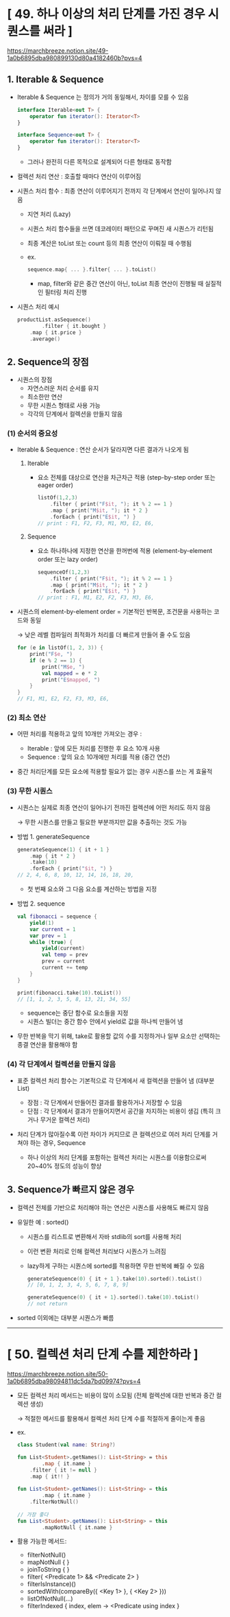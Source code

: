 # [ 49. 하나 이상의 처리 단계를 가진 경우 시퀀스를 써라 ]
https://marchbreeze.notion.site/49-1a0b6895dba980899130d80a4182460b?pvs=4


## 1. Iterable & Sequence

- Iterable & Sequence 는 정의가 거의 동일해서, 차이를 모를 수 있음

    ```kotlin
    interface Iterable<out T> {
    	operator fun iterator(): Iterator<T>
    }
    
    interface Sequence<out T> {
    	operator fun iterator(): Iterator<T>
    }
    ```

    - 그러나 완전히 다른 목적으로 설계되어 다른 형태로 동작함

- 컬렉션 처리 연산 : 호출할 때마다 연산이 이루어짐
- 시퀀스 처리 함수 : 최종 연산이 이루어지기 전까지 각 단계에서 연산이 일어나지 않음
    - 지연 처리 (Lazy)
    - 시퀀스 처리 함수들을 쓰면 데코레이터 패턴으로 꾸며진 새 시퀀스가 리턴됨
    - 최종 계산은 toList 또는 count 등의 최종 연산이 이뤄질 때 수행됨
    - ex.

        ```kotlin
        sequence.map{ ... }.filter{ ... }.toList()
        ```

        - map, filter와 같은 중간 연산이 아닌, toList 최종 연산이 진행될 때 실질적인 필터링 처리 진행

- 시퀀스 처리 예시

    ```kotlin
    productList.asSequence()
    		.filter { it.bought }
        .map { it.price }
        .average()
    ```


## 2. Sequence의 장점

- 시퀀스의 장점
    - 자연스러운 처리 순서를 유지
    - 최소한만 연산
    - 무한 시퀀스 형태로 사용 가능
    - 각각의 단계에서 컬렉션을 만들지 않음

### (1) 순서의 중요성

- Iterable & Sequence : 연산 순서가 달라지면 다른 결과가 나오게 됨
    1. Iterable
        - 요소 전체를 대상으로 연산을 차근차근 적용 (step-by-step order 또는 eager order)

            ```kotlin
            listOf(1,2,3)
            	.filter { print("F$it, "); it % 2 == 1 }
                .map { print("M$it, "); it * 2 }
                .forEach { print("E$it, ") }
            // print : F1, F2, F3, M1, M3, E2, E6,
            ```

    2. Sequence
        - 요소 하나하나에 지정한 연산을 한꺼번에 적용 (element-by-element order 또는 lazy order)

            ```kotlin
            sequenceOf(1,2,3)
            	.filter { print("F$it, "); it % 2 == 1 }
                .map { print("M$it, "); it * 2 }
                .forEach { print("E$it, ") }
            // print : F1, M1, E2, F2, F3, M3, E6,
            ```


- 시퀀스의 element-by-element order = 기본적인 반복문, 조건문을 사용하는 코드와 동일

  → 낮은 레벨 컴파일러 최적화가 처리를 더 빠르게 만들어 줄 수도 있음

    ```kotlin
    for (e in listOf(1, 2, 3)) {
        print("F$e, ")
        if (e % 2 == 1) {
            print("M$e, ")
            val mapped = e * 2
            print("E$mapped, ")
        }
    }
    // F1, M1, E2, F2, F3, M3, E6,
    ```


### (2) 최소 연산

- 어떤 처리를 적용하고 앞의 10개만 가져오는 경우 :
    - Iterable : 앞에 모든 처리를 진행한 후 요소 10개 사용
    - Sequence : 앞의 요소 10개에만 처리를 적용 (중간 연산)

- 중간 처리단계를 모든 요소에 적용할 필요가 없는 경우 시퀀스를 쓰는 게 효율적

### (3) 무한 시퀀스

- 시퀀스는 실제로 최종 연산이 일어나기 전까진 컬렉션에 어떤 처리도 하지 않음

  → 무한 시퀀스를 만들고 필요한 부분까지만 값을 추출하는 것도 가능


- 방법 1. generateSequence

    ```kotlin
    generateSequence(1) { it + 1 }
        .map { it * 2 }
        .take(10)
        .forEach { print("$it, ") }
    // 2, 4, 6, 8, 10, 12, 14, 16, 18, 20, 
    ```

    - 첫 번째 요소와 그 다음 요소를 계산하는 방법을 지정

- 방법 2. sequence

    ```kotlin
    val fibonacci = sequence {
        yield(1)
        var current = 1
        var prev = 1
        while (true) {
            yield(current)
            val temp = prev
            prev = current
            current += temp
        }
    }
    
    print(fibonacci.take(10).toList())
    // [1, 1, 2, 3, 5, 8, 13, 21, 34, 55]
    ```

    - sequence는 중단 함수로 요소들을 지정
    - 시퀀스 빌더는 중간 함수 안에서 yield로 값을 하나씩 만들어 냄

- 무한 반복을 막기 위해, take로 활용할 값의 수를 지정하거나 일부 요소만 선택하는 종결 연산을 활용해야 함

### (4) 각 단계에서 컬렉션을 만들지 않음

- 표준 컬렉션 처리 함수는 기본적으로 각 단계에서 새 컬렉션을 만들어 냄 (대부분 List)
    - 장점 : 각 단계에서 만들어진 결과를 활용하거나 저장할 수 있음
    - 단점 : 각 단계에서 결과가 만들어지면서 공간을 차지하는 비용이 생김 (특히 크거나 무거운 컬렉션 처리)

- 처리 단계가 많아질수록 이런 차이가 커지므로 큰 컬렉션으로 여러 처리 단계를 거쳐야 하는 경우, Sequence
    - 하나 이상의 처리 단계를 포함하는 컬렉션 처리는 시퀀스를 이용함으로써 20~40% 정도의 성능이 향상

## 3. Sequence가 빠르지 않은 경우

- 컬렉션 전체를 기반으로 처리해야 하는 연산은 시퀀스를 사용해도 빠르지 않음
- 유일한 예 : sorted()
    - 시퀀스를 리스트로 변환해서 자바 stdlib의 sort를 사용해 처리
    - 이런 변환 처리로 인해 컬렉션 처리보다 시퀀스가 느려짐
    - lazy하게 구하는 시퀀스에 sorted를 적용하면 무한 반복에 빠질 수 있음

        ```kotlin
        generateSequence(0) { it + 1 }.take(10).sorted().toList()
        // [0, 1, 2, 3, 4, 5, 6, 7, 8, 9]
        
        generateSequence(0) { it + 1}.sorted().take(10).toList()
        // not return
        ```


- sorted 이외에는 대부분 시퀀스가 빠름


---


# [ 50. 컬렉션 처리 단계 수를 제한하라 ]
https://marchbreeze.notion.site/50-1a0b6895dba98094811dc5da7bd09974?pvs=4

- 모든 컬렉션 처리 메서드는 비용이 많이 소모됨 (전체 컬렉션에 대한 반복과 중간 컬렉션 생성)

  → 적절한 메서드를 활용해서 컬렉션 처리 단계 수를 적절하게 줄이는게 좋음


- ex.

    ```kotlin
    class Student(val name: String?)
    
    fun List<Student>.getNames(): List<String> = this
    		.map { it.name }
        .filter { it != null }
        .map { it!! }
        
    fun List<Student>.getNames(): List<String> = this
    		.map { it.name }
        .filterNotNull()
     
    // 가장 좋다
    fun List<Student>.getNames(): List<String> = this
    		.mapNotNull { it.name }
    ```


- 활용 가능한 메서드:
  - filterNotNull()
  - mapNotNull { <Transformation> }
  - joinToString { <Transformation> }
  - filter{ <Predicate 1> && <Predicate 2> }
  - filterIsInstance<Type>)()
  - sortedWith(compareBy({ <Key 1> }, { <Key 2> }))
  - listOfNotNull(...)
  - filterIndexed { index, elem -> <Predicate using index }